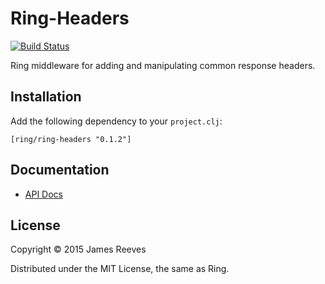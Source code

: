 # Ring-Headers

[![Build Status](https://travis-ci.org/ring-clojure/ring-headers.svg?branch=master)](https://travis-ci.org/ring-clojure/ring-headers)

Ring middleware for adding and manipulating common response headers.

## Installation

Add the following dependency to your `project.clj`:

    [ring/ring-headers "0.1.2"]

## Documentation

* [API Docs](http://ring-clojure.github.io/ring-headers)

## License

Copyright © 2015 James Reeves

Distributed under the MIT License, the same as Ring.
